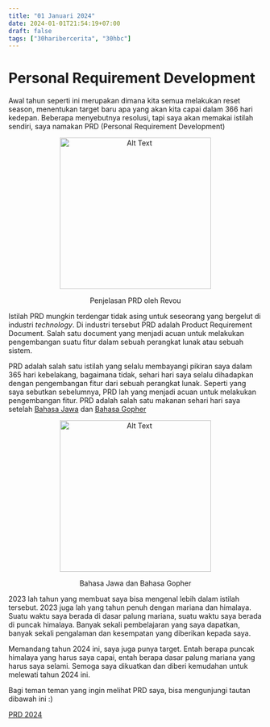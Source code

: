 ```yaml
---
title: "01 Januari 2024"
date: 2024-01-01T21:54:19+07:00
draft: false
tags: ["30haribercerita", "30hbc"]
---
```


# Personal Requirement Development

Awal tahun seperti ini merupakan dimana kita semua melakukan reset season, menentukan target baru apa yang akan kita capai dalam 366 hari kedepan. Beberapa menyebutnya resolusi, tapi saya akan memakai istilah sendiri, saya namakan PRD (Personal Requirement Development)

<div style="text-align:center;">
<img src="https://assets-global.website-files.com/61af164800e38cf1b6c60b55/642beb38f49e6b6f98bed011_product%20requirement%20document%20-%20revou.webp" alt="Alt Text" height="300px">
<p>Penjelasan PRD oleh Revou</p>
</div>

Istilah PRD mungkin terdengar tidak asing untuk seseorang yang bergelut di industri _technology_. Di industri tersebut PRD adalah Product Requirement Document. Salah satu document yang menjadi acuan untuk melakukan pengembangan suatu fitur dalam sebuah perangkat lunak atau sebuah sistem.

PRD adalah salah satu istilah yang selalu membayangi pikiran saya dalam 365 hari kebelakang, bagaimana tidak, sehari hari saya selalu dihadapkan dengan pengembangan fitur dari sebuah perangkat lunak. Seperti yang saya sebutkan sebelumnya, PRD lah yang menjadi acuan untuk melakukan pengembangan fitur. PRD adalah salah satu makanan sehari hari saya setelah [Bahasa Jawa](https://en.wikipedia.org/wiki/Java_(programming_language)) dan [Bahasa Gopher](https://en.wikipedia.org/wiki/Go_(programming_language))


<div style="text-align:center;">
<img src="https://uploads-ssl.webflow.com/61b684cfc47a93505353ab32/63db8b933b40b1fae44cb656_java%20and%20Go.jpg" alt="Alt Text" height="300px">
<p>Bahasa Jawa dan Bahasa Gopher</p>
</div>

2023 lah tahun yang membuat saya bisa mengenal lebih dalam istilah tersebut. 2023 juga lah yang tahun penuh dengan mariana dan himalaya. Suatu waktu saya berada di dasar palung mariana, suatu waktu saya berada di puncak himalaya. Banyak sekali pembelajaran yang saya dapatkan, banyak sekali pengalaman dan kesempatan yang diberikan kepada saya.

Memandang tahun 2024 ini, saya juga punya target. Entah berapa puncak himalaya yang harus saya capai, entah berapa dasar palung mariana yang harus saya selami. Semoga saya dikuatkan dan diberi kemudahan untuk melewati tahun 2024 ini.

Bagi teman teman yang ingin melihat PRD saya, bisa mengunjungi tautan dibawah ini \:)


[PRD 2024](https://daffashafwan.github.io/posts/2024-prd/)
